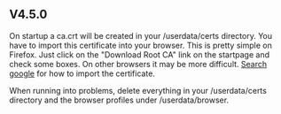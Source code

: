 ## V4.5.0

On startup a ca.crt will be created in your /userdata/certs directory. You have to import this certificate into your browser. This is pretty simple on Firefox. Just click on the "Download Root CA" link on the startpage and check some boxes. On other browsers it may be more difficult. [Search google](https://www.google.com/search?q=import+certificate+%5Byourbrowser%5D) for how to import the certificate.

When running into problems, delete everything in your /userdata/certs directory and the browser profiles under /userdata/browser.